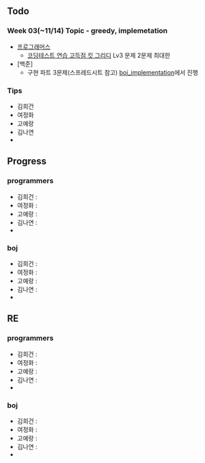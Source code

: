 
## Todo
### Week 03(~11/14) Topic - greedy, implemetation

- [프로그래머스](https://programmers.co.kr)
	- [코딩테스트 연습 고득점 킷 그리디](https://programmers.co.kr/learn/courses/30/parts/12244) Lv3 문제 2문제 최대한 
- [백준]
	- 구현 파트 3문제(스프레드시트 참고) [boj_implementation](https://github.com/hhheegunnn/Algorithm_Study/tree/main/boj_implementation)에서 진행



### Tips

- 김희건
- 여정화
- 고예랑
- 김나연
- 


## Progress

### programmers
- 김희건 : 
- 여정화 :
- 고예랑 :
- 김나연 : 
- 

### boj
- 김희건 : 
- 여정화 :
- 고예랑 :
- 김나연 : 
- 


## RE

### programmers
- 김희건 : 
- 여정화 :
- 고예랑 :
- 김나연 : 
- 

### boj
- 김희건 : 
- 여정화 :
- 고예랑 :
- 김나연 : 
- 








